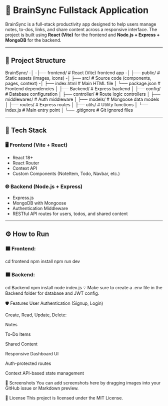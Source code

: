 # 🧠 BrainSync Fullstack Application

BrainSync is a full-stack productivity app designed to help users manage notes, to-dos, links, and share content across a responsive interface. The project is built using **React (Vite)** for the frontend and **Node.js + Express + MongoDB** for the backend.

---

## 📁 Project Structure

BrainSync/
-│
-├── frontend/ # React (Vite) frontend app
-│ ├── public/ # Static assets (images, icons)
-│ ├── src/ # Source code (components, pages, context)
-│ ├── index.html # Main HTML file
│ └── package.json # Frontend dependencies
│
├── Backend/ # Express backend
│ ├── config/ # Database configuration
│ ├── controller/ # Route logic controllers
│ ├── middlewares/ # Auth middleware
│ ├── models/ # Mongoose data models
│ ├── routes/ # Express routes
│ ├── utils/ # Utility functions
│ └── index.js # Main entry point
│
└── .gitignore # Git ignored files

---

## 🚀 Tech Stack

### 🖥️ Frontend (Vite + React)
- React 18+
- React Router
- Context API
- Custom Components (NoteItem, Todo, Navbar, etc.)

### 🌐 Backend (Node.js + Express)
- Express.js
- MongoDB with Mongoose
- Authentication Middleware
- RESTful API routes for users, todos, and shared content

---

## ⚙️ How to Run

### 🟦 Frontend:
cd frontend
npm install
npm run dev


### 🟧 Backend:
cd Backend
npm install
node index.js
💡 Make sure to create a .env file in the Backend folder for database and JWT config.

🛡️ Features
User Authentication (Signup, Login)

Create, Read, Update, Delete:

Notes

To-Do Items

Shared Content

Responsive Dashboard UI

Auth-protected routes

Context API-based state management

📸 Screenshots
You can add screenshots here by dragging images into your GitHub issue or Markdown preview.

🧾 License
This project is licensed under the MIT License.
